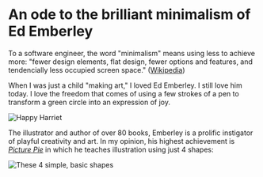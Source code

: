 # An ode to the brilliant minimalism of Ed Emberley

To a software engineer, the word "minimalism" means using less to achieve more: "fewer design elements, flat design, fewer options and features, and tendencially less occupied screen space." ([Wikipedia](https://en.wikipedia.org/wiki/Minimalism#Software_and_UI_design))

When I was just a child "making art," I loved Ed Emberley. I still love him today. I love the freedom that comes of using a few strokes of a pen to transform a green circle into an expression of joy.

![Happy Harriet](https://collegeman.github.io/sketch-emberley/happy-harriet.png)

The illustrator and author of over 80 books, Emberley is a prolific instigator of playful creativity and art. In my opinion, his highest achievement is *[Picture Pie](https://www.amazon.com/gp/product/0316789828/ref=dbs_a_def_rwt_bibl_vppi_i10)* in which he teaches illustration using just 4 shapes:

![These 4 simple, basic shapes](https://collegeman.github.io/sketch-emberley/basic-shapes.png)

